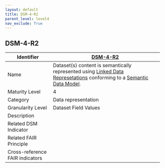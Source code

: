 ```yaml
---
layout: default
title: DSM-4-R2
parent_level: level4
nav_exclude: True
---
```


## DSM-4-R2

| Identifier | [DSM-4-R2](https://github.com/FAIRplus/Data-Maturity/blob/master/docs/_indicators/DSM-4-R2.md) |
| --------- | -----------|
| Name | Dataset(s) content is semantically represented using [Linked Data Represetations](https://fairplus.github.io/Data-Maturity/docs/Glossary/#linked-data-representation) conforming to a [Semantic Data Model](https://fairplus.github.io/Data-Maturity/docs/Glossary/#semantic-data-model). |
| Maturity Level | 4 |
| Category | Data representation |
| Granularity Level | Dataset Field Values |
| Description | |
| Related DSM Indicator | |
| Related FAIR Principle | |
| Cross-reference FAIR indicators | |
